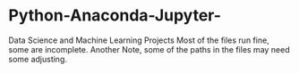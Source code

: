 # Python-Anaconda-Jupyter-
Data Science and Machine Learning Projects
Most of the files run fine, some are incomplete.
Another Note, some of the paths in the files may need some adjusting.

